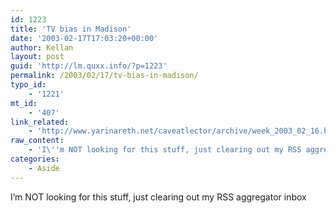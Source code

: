 ```yaml
---
id: 1223
title: 'TV bias in Madison'
date: '2003-02-17T17:03:20+00:00'
author: Kellan
layout: post
guid: 'http://lm.quxx.info/?p=1223'
permalink: /2003/02/17/tv-bias-in-madison/
typo_id:
    - '1221'
mt_id:
    - '407'
link_related:
    - 'http://www.yarinareth.net/caveatlector/archive/week_2003_02_16.html#e001318'
raw_content:
    - 'I\''m NOT looking for this stuff, just clearing out my RSS aggregator inbox'
categories:
    - Aside
---
```


I’m NOT looking for this stuff, just clearing out my RSS aggregator inbox